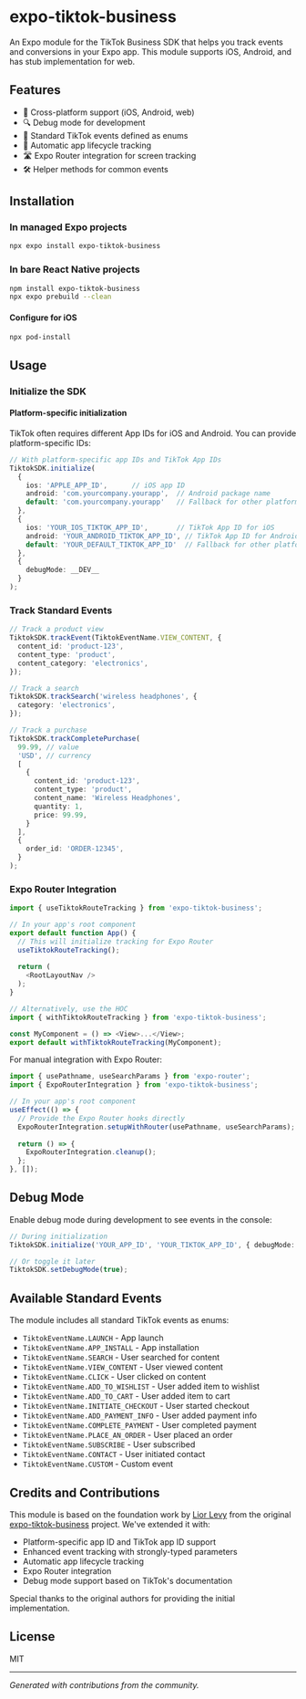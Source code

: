 # expo-tiktok-business

An Expo module for the TikTok Business SDK that helps you track events and conversions in your Expo app. This module supports iOS, Android, and has stub implementation for web.

## Features

- 📱 Cross-platform support (iOS, Android, web)
- 🔍 Debug mode for development
- 🧩 Standard TikTok events defined as enums
- 🔄 Automatic app lifecycle tracking
- 🛣️ Expo Router integration for screen tracking
- 🛠️ Helper methods for common events

## Installation

### In managed Expo projects

```bash
npx expo install expo-tiktok-business
```

### In bare React Native projects

```bash
npm install expo-tiktok-business
npx expo prebuild --clean
```

#### Configure for iOS

```bash
npx pod-install
```

## Usage

### Initialize the SDK

#### Platform-specific initialization

TikTok often requires different App IDs for iOS and Android. You can provide platform-specific IDs:

```typescript
// With platform-specific app IDs and TikTok App IDs
TiktokSDK.initialize(
  {
    ios: 'APPLE_APP_ID',      // iOS app ID
    android: 'com.yourcompany.yourapp',  // Android package name
    default: 'com.yourcompany.yourapp'   // Fallback for other platforms
  },
  {
    ios: 'YOUR_IOS_TIKTOK_APP_ID',       // TikTok App ID for iOS
    android: 'YOUR_ANDROID_TIKTOK_APP_ID', // TikTok App ID for Android
    default: 'YOUR_DEFAULT_TIKTOK_APP_ID'  // Fallback for other platforms
  },
  {
    debugMode: __DEV__
  }
);
```

### Track Standard Events

```typescript
// Track a product view
TiktokSDK.trackEvent(TiktokEventName.VIEW_CONTENT, {
  content_id: 'product-123',
  content_type: 'product',
  content_category: 'electronics',
});

// Track a search
TiktokSDK.trackSearch('wireless headphones', {
  category: 'electronics',
});

// Track a purchase
TiktokSDK.trackCompletePurchase(
  99.99, // value
  'USD', // currency
  [
    {
      content_id: 'product-123',
      content_type: 'product',
      content_name: 'Wireless Headphones',
      quantity: 1,
      price: 99.99,
    }
  ],
  {
    order_id: 'ORDER-12345',
  }
);
```

### Expo Router Integration

```typescript
import { useTiktokRouteTracking } from 'expo-tiktok-business';

// In your app's root component
export default function App() {
  // This will initialize tracking for Expo Router
  useTiktokRouteTracking();
  
  return (
    <RootLayoutNav />
  );
}

// Alternatively, use the HOC
import { withTiktokRouteTracking } from 'expo-tiktok-business';

const MyComponent = () => <View>...</View>;
export default withTiktokRouteTracking(MyComponent);
```

For manual integration with Expo Router:

```typescript
import { usePathname, useSearchParams } from 'expo-router';
import { ExpoRouterIntegration } from 'expo-tiktok-business';

// In your app's root component
useEffect(() => {
  // Provide the Expo Router hooks directly
  ExpoRouterIntegration.setupWithRouter(usePathname, useSearchParams);
  
  return () => {
    ExpoRouterIntegration.cleanup();
  };
}, []);
```

## Debug Mode

Enable debug mode during development to see events in the console:

```typescript
// During initialization
TiktokSDK.initialize('YOUR_APP_ID', 'YOUR_TIKTOK_APP_ID', { debugMode: true });

// Or toggle it later
TiktokSDK.setDebugMode(true);
```

## Available Standard Events

The module includes all standard TikTok events as enums:

- `TiktokEventName.LAUNCH` - App launch
- `TiktokEventName.APP_INSTALL` - App installation
- `TiktokEventName.SEARCH` - User searched for content
- `TiktokEventName.VIEW_CONTENT` - User viewed content
- `TiktokEventName.CLICK` - User clicked on content
- `TiktokEventName.ADD_TO_WISHLIST` - User added item to wishlist
- `TiktokEventName.ADD_TO_CART` - User added item to cart
- `TiktokEventName.INITIATE_CHECKOUT` - User started checkout
- `TiktokEventName.ADD_PAYMENT_INFO` - User added payment info
- `TiktokEventName.COMPLETE_PAYMENT` - User completed payment
- `TiktokEventName.PLACE_AN_ORDER` - User placed an order
- `TiktokEventName.SUBSCRIBE` - User subscribed
- `TiktokEventName.CONTACT` - User initiated contact
- `TiktokEventName.CUSTOM` - Custom event

## Credits and Contributions

This module is based on the foundation work by [Lior Levy](https://github.com/Lioruby) from the original [expo-tiktok-business](https://github.com/Lioruby/expo-tiktok-business-sdk) project. We've extended it with:

- Platform-specific app ID and TikTok app ID support
- Enhanced event tracking with strongly-typed parameters
- Automatic app lifecycle tracking
- Expo Router integration
- Debug mode support based on TikTok's documentation


Special thanks to the original authors for providing the initial implementation.



## License

MIT

---

*Generated with contributions from the community.*